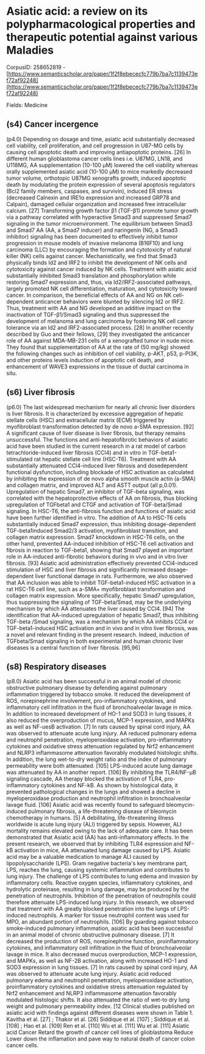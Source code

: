 # Asiatic acid: a review on its polypharmacological properties and therapeutic potential against various Maladies

CorpusID: 258652819 - [https://www.semanticscholar.org/paper/1f2f8ebececfc779b7ba7c1139473ef72af92248](https://www.semanticscholar.org/paper/1f2f8ebececfc779b7ba7c1139473ef72af92248)

Fields: Medicine

## (s4) Cancer incergence
(p4.0) Depending on dosage and time, asiatic acid substantially decreased cell viability, cell proliferation, and cell progression in U87-MG cells by causing cell apoptotic death and improving antiapoptotic proteins. [26] In different human glioblastoma cancer cells lines i.e. U87MG, LN18, and U118MG, AA supplementation (10-100 μM) lowered the cell viability whereas orally supplemented asiatic acid (10-100 μM) to mice markedly decreased tumor volume, orthotopic U87MG xenografts growth, induced apoptotic death by modulating the protein expression of several apoptosis regulators (Bcl2 family members, caspases, and survivin), induced ER stress (decreased Calnexin and IRE1α expression and increased GRP78 and Calpain), damaged cellular organization and increased free intracellular calcium. [27] Transforming growth factor β1 (TGF-β1) promote tumor growth via a pathway correlated with hyperactive Smad3 and suppressed Smad7 signaling in the tumor microenvironment. The equilibrium between Smad3 and Smad7 AA (AA, a Smad7 inducer) and naringenin (NG, a Smad3 inhibitor) signaling has been documented to effectively inhibit tumor progression in mouse models of invasive melanoma (B16F10) and lung carcinoma (LLC) by encouraging the formation and cytotoxicity of natural killer (NK) cells against cancer. Mechanistically, we find that Smad3 physically binds Id2 and IRF2 to inhibit the development of NK cells and cytotoxicity against cancer induced by NK cells. Treatment with asiatic acid substantially inhibited Smad3 translation and phosphorylation while restoring Smad7 expression and, thus, via Id2/IRF2-associated pathways, largely promoted NK cell differentiation, maturation, and cytotoxicity toward cancer. In comparison, the beneficial effects of AA and NG on NK cell-dependent anticancer behaviors were blunted by silencing Id2 or IRF2. Thus, treatment with AA and NG developed an additive impact on the inactivation of TGF-β1/Smad3 signaling and thus suppressed the development of melanoma and lung carcinoma by fostering NK cell cancer tolerance via an Id2 and IRF2-associated process. [28] In another recently described by Guo and their fellows, [29] they investigated the anticancer role of AA against MDA-MB-231 cells of a xenografted tumor in nude mice. They found that supplementation of AA at the rate of (50 mg/kg) showed the following changes such as inhibition of cell viability, p-AKT, p53, p-PI3K, and other proteins levels induction of apoptotic cell death, and enhancement of WAVE3 expressions in the tissue of ductal carcinoma in situ.
## (s6) Liver fibrosis
(p6.0) The last widespread mechanism for nearly all chronic liver disorders is liver fibrosis. It is characterized by excessive aggregation of hepatic stellate cells (HSC) and extracellular matrix (ECM) triggered by myofibroblast transformation detected by de novo a-SMA expression. [92] A significant cause of liver disease is liver fibrosis, but therapy remains unsuccessful. The functions and anti-hepatofibrotic behaviors of asiatic acid have been studied in the current research in a rat model of carbon tetrachloride-induced liver fibrosis (CCl4) and in vitro in TGF-beta1-stimulated rat hepatic stellate cell line (HSC-T6). Treatment with AA substantially attenuated CCl4-induced liver fibrosis and dosedependent functional dysfunction, including blockade of HSC activation as calculated by inhibiting the expression of de novo alpha smooth muscle actin (a-SMA) and collagen matrix, and improved ALT and ASTT output (all p,0.01). Upregulation of hepatic Smad7, an inhibitor of TGF-beta signaling, was correlated with the hepatoprotective effects of AA on fibrosis, thus blocking upregulation of TGFbeta1 and CTGF and activation of TGF-beta/Smad signaling. In HSC-T6, the anti-fibrosis function and functions of asiatic acid have been further identified in vitro. The addition of AA to HSC-T6 cells substantially induced Smad7 expression, thus inhibiting dosage-dependent TGF-beta1induced Smad2/3 activation, myofibroblast transition, and collagen matrix expression. Smad7 knockdown in HSC-T6 cells, on the other hand, prevented AA-induced inhibition of HSC-T6 cell activation and fibrosis in reaction to TGF-beta1, showing that Smad7 played an important role in AA-induced anti-fibrotic behaviors during in vivo and in vitro liver fibrosis. [93] Asiatic acid administration effectively prevented CCl4-induced stimulation of HSC and liver fibrosis and significantly increased dosage-dependent liver functional damage in rats. Furthermore, we also observed that AA inclusion was able to inhibit TGF-beta1-induced HSC activation in a rat HSC-T6 cell line, such as a-SMA+ myofibroblast transformation and collagen matrix expression. More specifically, hepatic Smad7 upregulation, thus suppressing the signaling of TGF-beta/Smad, may be the underlying mechanism by which AA attenuates the liver caused by CCl4. [94] The identification that AA-induced upregulation of hepatic Smad7, thus inhibiting TGF-beta /Smad signaling, was a mechanism by which AA inhibits CCl4 or TGF-beta1-induced HSC activation and in vivo and in vitro liver fibrosis, was a novel and relevant finding in the present research. Indeed, induction of TGFbeta/Smad signaling in both experimental and human chronic liver diseases is a central function of liver fibrosis. [95,96] 
## (s8) Respiratory diseases
(p8.0) Asiatic acid has been successful in an animal model of chronic obstructive pulmonary disease by defending against pulmonary inflammation triggered by tobacco smoke. It reduced the development of ROS, norepinephrine involvement, pro-inflammatory cytokines, and inflammatory cell infiltration in the fluid of bronchoalveolar lavage in mice. In addition to increased development of HO-1 and SOD3 in lung tissues, it also reduced the overproduction of mucus, MCP-1 expression, and MAPKs as well as NF-uesB activation. [7] In rats caused by spinal cord injury, AA was observed to attenuate acute lung injury. AA reduced pulmonary edema and neutrophil penetration, myeloperoxidase activation, pro-inflammatory cytokines and oxidative stress attenuation regulated by Nrf2 enhancement and NLRP3 inflammasome attenuation favorably modulated histologic shifts. In addition, the lung wet-to-dry weight ratio and the index of pulmonary permeability were both attenuated. [105] LPS-induced acute lung damage was attenuated by AA in another report. [106] By inhibiting the TLR4/NF-μB signaling cascade, AA therapy blocked the activation of TLR4, pro-inflammatory cytokines and NF-kB. As shown by histological data, it prevented pathological changes in the lungs and showed a decline in myeloperoxidase production and neutrophil infiltration in bronchoalveolar lavage fluid. [106] Asiatic acid was recently found to safeguard bleomycin-induced pulmonary fibrosis, a life-threatening disease of bleomycin chemotherapy in humans. [5] A debilitating, life-threatening illness worldwide is acute lung injury (ALI) triggered by sepsis. However, ALI mortality remains elevated owing to the lack of adequate care. It has been demonstrated that Asiatic acid (AA) has anti-inflammatory effects. In the present research, we observed that by inhibiting TLR4 expression and NF-kB activation in mice, AA attenuated lung damage caused by LPS. Asiatic acid may be a valuable medication to manage ALI caused by lipopolysaccharide (LPS). Gram negative bacteria's key membrane part, LPS, reaches the lung, causing systemic inflammation and contributes to lung injury. The challenge of LPS contributes to lung edema and invasion by inflammatory cells. Reactive oxygen species, inflammatory cytokines, and hydrolytic proteinase, resulting in lung damage, may be produced by the penetration of neutrophils. Inhibition of the penetration of neutrophils could therefore attenuate LPS-induced lung injury. In this research, we observed that treatment with AA greatly blocked penetration into the lungs of LPS-induced neutrophils. A marker for tissue neutrophil content was used for MPO, an abundant portion of neutrophils. [106] By guarding against tobacco smoke-induced pulmonary inflammation, asiatic acid has been successful in an animal model of chronic obstructive pulmonary disease. [7] It decreased the production of ROS, norepinephrine function, proinflammatory cytokines, and inflammatory cell infiltration in the fluid of bronchoalveolar lavage in mice. It also decreased mucus overproduction, MCP-1 expression, and MAPKs, as well as NF-2B activation, along with increased HO-1 and SOD3 expression in lung tissues. [7] In rats caused by spinal cord injury, AA was observed to attenuate acute lung injury. Asiatic acid reduced pulmonary edema and neutrophil penetration, myeloperoxidase activation, proinflammatory cytokines and oxidative stress attenuation regulated by Nrf2 enhancement and NLRP3 inflammasome attenuation favorably modulated histologic shifts. It also attenuated the ratio of wet-to dry lung weight and pulmonary permeability index. [12 Clinical studies published on asiatic acid with findings against different diseases were shown in Table 1. Kavitha et al. [27] ; Thakor et al. [26] Siddique et al. [107] ; Siddique et al. [108] ; Hao et al. [109] Ren et al. [110] Wu et al. [111] Wu et al. [111] Asiatic acid Cancer Retard the growth of cancer cell lines of glioblastoma Reduce Lower down the inflamation and pave way to natural death of cancer colon cancer cells.
